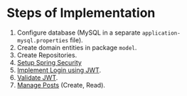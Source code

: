 Steps of Implementation
=======================

1. Configure database (MySQL in a separate `application-mysql.properties` file).
2. Create domain entities in package `model`.
3. Create Repositories.
4. [Setup Spring Security](Howto.md#1---configure-spring-security)
5. [Implement Login using JWT](Howto.md#2---implement-login-using-jwt).
6. [Validate JWT](Howto.md#3---validate-jwt).
7. [Manage Posts](Howto.md#4---manage-posts) (Create, Read).
